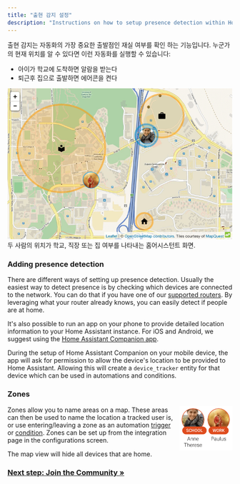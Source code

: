 ```yaml
---
title: "출현 감지 설정"
description: "Instructions on how to setup presence detection within Home Assistant."
---
```


출현 감지는 자동화의 가장 중요한 출발점인 재실 여부를 확인 하는 기능입니다. 누군가의 현재 위치를 알 수 있다면 이런 자동화를 실행할 수 있습니다:

- 아이가 학교에 도착하면 알람을 받는다
- 퇴근후 집으로 출발하면 에어콘을 켠다

<p class='img'>
<img src='/images/screenshots/map.png' />
두 사람의 위치가 학교, 직장 또는 집 여부를 나타내는 홈어시스턴트 화면.
</p>

### Adding presence detection

There are different ways of setting up presence detection. Usually the easiest way to detect presence is by checking which devices are connected to the network. You can do that if you have one of our [supported routers][routers]. By leveraging what your router already knows, you can easily detect if people are at home.

It's also possible to run an app on your phone to provide detailed location information to your Home Assistant instance. For iOS and Android, we suggest using the [Home Assistant Companion app][companion].

During the setup of Home Assistant Companion on your mobile device, the app will ask for permission to allow the device's location to be provided to Home Assistant. Allowing this will create a `device_tracker` entity for that device which can be used in automations and conditions.


### Zones

<img src='/images/screenshots/badges-zone.png' style='float: right; margin-left: 8px; height: 100px;'>

Zones allow you to name areas on a map. These areas can then be used to name the location a tracked user is, or use entering/leaving a zone as an automation [trigger] or [condition]. Zones can be set up from the integration page in the configurations screen.

<div class='note'>
The map view will hide all devices that are home.
</div>

[routers]: /integrations/#presence-detection
[nmap]: /integrations/nmap_tracker
[ha-bluetooth]: /integrations/bluetooth_tracker
[ha-bluetooth-le]: /integrations/bluetooth_le_tracker
[ha-locative]: /integrations/locative
[ha-gpslogger]: /integrations/gpslogger
[ha-presence]: /integrations/#presence-detection
[mqtt-self]: /integrations/mqtt/#run-your-own
[mqtt-cloud]: /integrations/mqtt/#cloudmqtt
[zone]: /integrations/zone/
[trigger]: /getting-started/automation-trigger/#zone-trigger
[condition]: /getting-started/automation-condition/#zone-condition
[ha-map]: /integrations/map/
[companion]: https://companion.home-assistant.io/

### [Next step: Join the Community &raquo;](/getting-started/join-the-community/)
